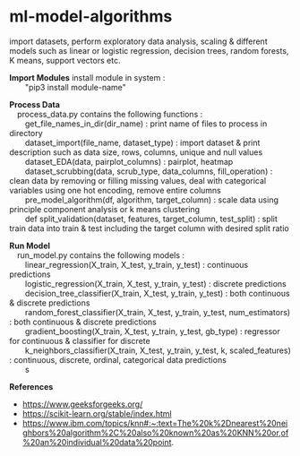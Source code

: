 # ml-model-algorithms
import datasets, perform exploratory data analysis, scaling &amp; different models such as linear or logistic regression, decision trees, random forests, K means, support vectors etc.

**Import Modules**
install module in system :  <br />
&emsp;&emsp;"pip3 install module-name" <br />

**Process Data** <br />
&emsp;process_data.py contains the following functions : <br />
&emsp;&emsp;get_file_names_in_dir(dir_name) : print name of files to process in directory  <br />
&emsp;&emsp;dataset_import(file_name, dataset_type) : import dataset & print description  such as data size, rows, columns, unique and null values  <br />
&emsp;&emsp;dataset_EDA(data, pairplot_columns) : pairplot, heatmap  <br />
&emsp;&emsp;dataset_scrubbing(data, scrub_type, data_columns, fill_operation) : clean data by removing or filling missing values, deal with categorical variables using one hot encoding, remove entire columns  <br />
&emsp;&emsp;pre_model_algorithm(df, algorithm, target_column) : scale data using principle component analysis or k means clustering <br />
&emsp;&emsp;def split_validation(dataset, features, target_column, test_split) : split train data into train & test including the target column with desired split ratio <br />

**Run Model** <br />
&emsp;run_model.py contains the following models : <br />
&emsp;&emsp;linear_regression(X_train, X_test, y_train, y_test) : continuous predictions <br />
&emsp;&emsp;logistic_regression(X_train, X_test, y_train, y_test) : discrete predictions <br />
&emsp;&emsp;decision_tree_classifier(X_train, X_test, y_train, y_test) : both continuous & discrete predictions <br />
&emsp;&emsp;random_forest_classifier(X_train, X_test, y_train, y_test, num_estimators) : both continuous & discrete predictions <br />
&emsp;&emsp;gradient_boosting(X_train, X_test, y_train, y_test, gb_type) : regressor for continuous & classifier for discrete <br />
&emsp;&emsp;k_neighbors_classifier(X_train, X_test, y_train, y_test, k, scaled_features) : continuous, discrete, ordinal, categorical data predictions <br />
&emsp;&emsp;s   <br />


**References**
- https://www.geeksforgeeks.org/
- https://scikit-learn.org/stable/index.html
- https://www.ibm.com/topics/knn#:~:text=The%20k%2Dnearest%20neighbors%20algorithm%2C%20also%20known%20as%20KNN%20or,of%20an%20individual%20data%20point.
